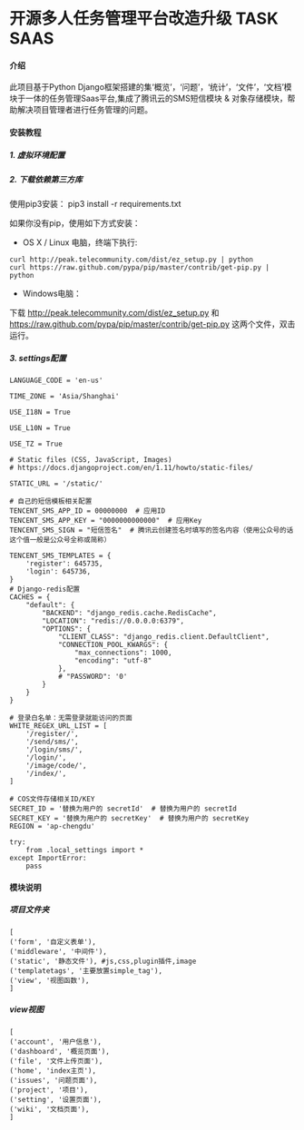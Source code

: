# 开源多人任务管理平台改造升级 TASK SAAS

#### 介绍
此项目基于Python Django框架搭建的集‘概览’，‘问题’，‘统计’，‘文件’，‘文档’模块于一体的任务管理Saas平台,集成了腾讯云的SMS短信模块 & 对象存储模块，帮助解决项目管理者进行任务管理的问题。

#### 安装教程

##### 1.  虚拟环境配置

##### 2.  下载依赖第三方库

使用pip3安装： pip3 install -r requirements.txt

如果你没有pip，使用如下方式安装：

- OS X / Linux 电脑，终端下执行:


```
curl http://peak.telecommunity.com/dist/ez_setup.py | python
curl https://raw.github.com/pypa/pip/master/contrib/get-pip.py | python
```

- Windows电脑：

下载 http://peak.telecommunity.com/dist/ez_setup.py 和 https://raw.github.com/pypa/pip/master/contrib/get-pip.py 这两个文件，双击运行。

##### 3.  settings配置
```
LANGUAGE_CODE = 'en-us'

TIME_ZONE = 'Asia/Shanghai'

USE_I18N = True

USE_L10N = True

USE_TZ = True

# Static files (CSS, JavaScript, Images)
# https://docs.djangoproject.com/en/1.11/howto/static-files/

STATIC_URL = '/static/'

# 自己的短信模板相关配置
TENCENT_SMS_APP_ID = 00000000  # 应用ID
TENCENT_SMS_APP_KEY = "0000000000000"  # 应用Key
TENCENT_SMS_SIGN = "短信签名"  # 腾讯云创建签名时填写的签名内容（使用公众号的话这个值一般是公众号全称或简称）

TENCENT_SMS_TEMPLATES = {
    'register': 645735,
    'login': 645736,
}
# Django-redis配置
CACHES = {
    "default": {
        "BACKEND": "django_redis.cache.RedisCache",
        "LOCATION": "redis://0.0.0.0:6379",
        "OPTIONS": {
            "CLIENT_CLASS": "django_redis.client.DefaultClient",
            "CONNECTION_POOL_KWARGS": {
                "max_connections": 1000,
                "encoding": "utf-8"
            },
            # "PASSWORD": '0'
        }
    }
}

# 登录白名单：无需登录就能访问的页面
WHITE_REGEX_URL_LIST = [
    '/register/',
    '/send/sms/',
    '/login/sms/',
    '/login/',
    '/image/code/',
    '/index/',
]

# COS文件存储相关ID/KEY
SECRET_ID = '替换为用户的 secretId'  # 替换为用户的 secretId
SECRET_KEY = '替换为用户的 secretKey'  # 替换为用户的 secretKey
REGION = 'ap-chengdu'

try:
    from .local_settings import *
except ImportError:
    pass
```

#### 模块说明
##### 项目文件夹
```
[
('form', '自定义表单'), 
('middleware', '中间件'), 
('static', '静态文件'), #js,css,plugin插件,image
('templatetags', '主要放置simple_tag'),
('view', '视图函数'),
]
```

##### view视图
```
[
('account', '用户信息'), 
('dashboard', '概览页面'),
('file', '文件上传页面'),  
('home', 'index主页'),
('issues', '问题页面'),
('project', '项目'),
('setting', '设置页面'),
('wiki', '文档页面'),
]
```



